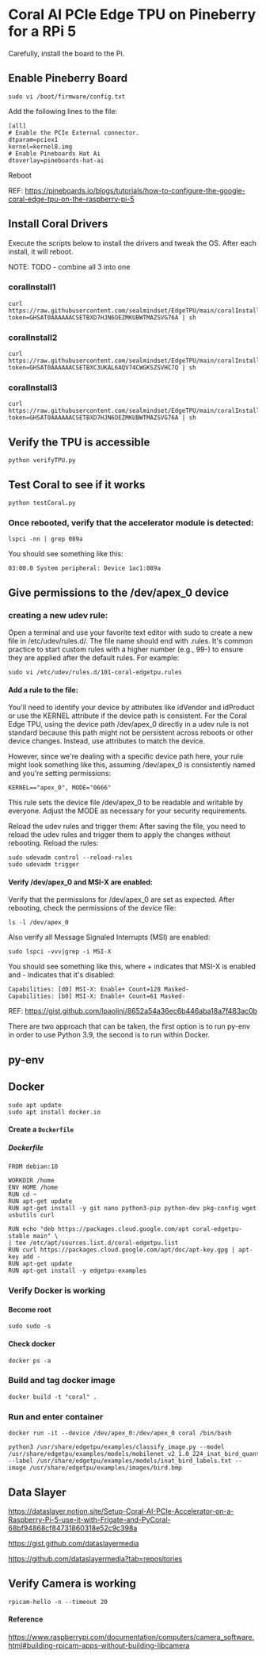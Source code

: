 # Coral AI PCIe Edge TPU on Pineberry for a RPi 5

Carefully, install the board to the Pi. 

## Enable Pineberry Board

```
sudo vi /boot/firmware/config.txt
```

Add the following lines to the file:

```
[all]
# Enable the PCIe External connector.
dtparam=pciex1
kernel=kernel8.img
# Enable Pineboards Hat Ai
dtoverlay=pineboards-hat-ai
```

Reboot

REF: https://pineboards.io/blogs/tutorials/how-to-configure-the-google-coral-edge-tpu-on-the-raspberry-pi-5

## Install Coral Drivers
Execute the scripts below to install the drivers and tweak the OS. After each install, it will reboot.

NOTE: TODO - combine all 3 into one

### coralInstall1

```
curl https://raw.githubusercontent.com/sealmindset/EdgeTPU/main/coralInstall1.sh?token=GHSAT0AAAAAACSETBXD7HJN6OEZMKUBWTMAZSVG76A | sh
```

### coralInstall2

```
curl https://raw.githubusercontent.com/sealmindset/EdgeTPU/main/coralInstall3.sh?token=GHSAT0AAAAAACSETBXC3UKAL6AQV74CWGKSZSVHC7Q | sh
```

### coralInstall3

```
curl https://raw.githubusercontent.com/sealmindset/EdgeTPU/main/coralInstall1.sh?token=GHSAT0AAAAAACSETBXD7HJN6OEZMKUBWTMAZSVG76A | sh
```

## Verify the TPU is accessible

```
python verifyTPU.py
```

## Test Coral to see if it works

```
python testCoral.py
```

### Once rebooted, verify that the accelerator module is detected:

```
lspci -nn | grep 089a
```

You should see something like this:

```
03:00.0 System peripheral: Device 1ac1:089a
```

## Give permissions to the /dev/apex_0 device 

### creating a new udev rule:
Open a terminal and use your favorite text editor with sudo to create a new file in /etc/udev/rules.d/. The file name should end with .rules. It's common practice to start custom rules with a higher number (e.g., 99-) to ensure they are applied after the default rules. For example:

```
sudo vi /etc/udev/rules.d/101-coral-edgetpu.rules
```

#### Add a rule to the file:

You'll need to identify your device by attributes like idVendor and idProduct or use the KERNEL attribute if the device path is consistent. For the Coral Edge TPU, using the device path /dev/apex_0 directly in a udev rule is not standard because this path might not be persistent across reboots or other device changes. Instead, use attributes to match the device.

However, since we're dealing with a specific device path here, your rule might look something like this, assuming /dev/apex_0 is consistently named and you're setting permissions:

```
KERNEL=="apex_0", MODE="0666"
```

This rule sets the device file /dev/apex_0 to be readable and writable by everyone. Adjust the MODE as necessary for your security requirements.

Reload the udev rules and trigger them: After saving the file, you need to reload the udev rules and trigger them to apply the changes without rebooting. Reload the rules:

```
sudo udevadm control --reload-rules
sudo udevadm trigger
```

#### Verify /dev/apex_0 and MSI-X are enabled:

Verify that the permissions for /dev/apex_0 are set as expected. After rebooting, check the permissions of the device file:

```
ls -l /dev/apex_0
```

Also verify all Message Signaled Interrupts (MSI) are enabled:

```
sudo lspci -vvv|grep -i MSI-X
```

You should see something like this, where + indicates that MSI-X is enabled and - indicates that it's disabled:

```
Capabilities: [d0] MSI-X: Enable+ Count=128 Masked-
Capabilities: [b0] MSI-X: Enable+ Count=61 Masked-
```

REF: https://gist.github.com/lpaolini/8652a54a36ec6b446aba18a7f483ac0b

There are two approach that can be taken, the first option is to run py-env in order to use Python 3.9, the second is to run within Docker.

## py-env

## Docker

```
sudo apt update
sudo apt install docker.io
```

#### Create a `Dockerfile`

##### Dockerfile

```
FROM debian:10

WORKDIR /home
ENV HOME /home
RUN cd ~
RUN apt-get update
RUN apt-get install -y git nano python3-pip python-dev pkg-config wget usbutils curl

RUN echo "deb https://packages.cloud.google.com/apt coral-edgetpu-stable main" \
| tee /etc/apt/sources.list.d/coral-edgetpu.list
RUN curl https://packages.cloud.google.com/apt/doc/apt-key.gpg | apt-key add -
RUN apt-get update
RUN apt-get install -y edgetpu-examples
```

### Verify Docker is working



#### Become root

```
sudo sudo -s
```

#### Check docker

```
docker ps -a
```

### Build and tag docker image

```
docker build -t "coral" .
```

### Run and enter container

```
docker run -it --device /dev/apex_0:/dev/apex_0 coral /bin/bash
```

```
python3 /usr/share/edgetpu/examples/classify_image.py --model /usr/share/edgetpu/examples/models/mobilenet_v2_1.0_224_inat_bird_quant_edgetpu.tflite --label /usr/share/edgetpu/examples/models/inat_bird_labels.txt --image /usr/share/edgetpu/examples/images/bird.bmp
```

## Data Slayer

https://dataslayer.notion.site/Setup-Coral-AI-PCIe-Accelerator-on-a-Raspberry-Pi-5-use-it-with-Frigate-and-PyCoral-68bf94868cf84731860318e52c9c398a

https://gist.github.com/dataslayermedia

https://github.com/dataslayermedia?tab=repositories

## Verify Camera is working

```
rpicam-hello -n --timeout 20
```

#### Reference

https://www.raspberrypi.com/documentation/computers/camera_software.html#building-rpicam-apps-without-building-libcamera

